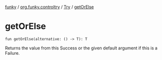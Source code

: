[funky](../../index.md) / [org.funky.controltry](../index.md) / [Try](index.md) / [getOrElse](.)

# getOrElse

`fun getOrElse(alternative: () -> T): T`

Returns the value from this Success or the given default argument if this is a Failure.

